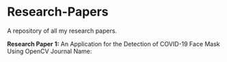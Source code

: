 # Research-Papers
A repository of all my research papers.

<b>Research Paper 1:</b> An Application for the Detection of COVID-19 Face Mask Using OpenCV
Journal Name: 

